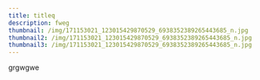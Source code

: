 ```yaml
---
title: titleq
description: fweg
thumbnail: /img/171153021_123015429870529_6938352389265443685_n.jpg
thumbnail2: /img/171153021_123015429870529_6938352389265443685_n.jpg
thumbnail3: /img/171153021_123015429870529_6938352389265443685_n.jpg
---
```

grgwgwe